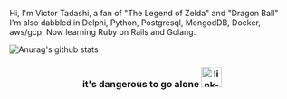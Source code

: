 Hi, I'm Victor Tadashi, a fan of "The Legend of Zelda" and "Dragon Ball"
<br />
I'm also dabbled in Delphi, Python, Postgresql, MongodDB, Docker, aws/gcp. Now learning Ruby on Rails and Golang.

![Anurag's github stats](https://github-readme-stats.vercel.app/api?username=charoleizer&bg_color=45,E76549,8F4E92&title_color=FFFFFF&text_color=FFFFFF&icon_color=FFFFFF&show_icons=true&hide_border=true)

<h3 align="center"> it's dangerous to go alone 
<a href="#"><img alt="link-8bit" height="36" src="https://66.media.tumblr.com/8442213ef8d56da098d7965ccf91093f/tumblr_mlf1u94sIO1rfjowdo1_500.gif"/></a>
</h3>
<!-- <a href="#"><img alt="mona" height="36" src="https://github.githubassets.com/images/mona-loading-dimmed.gif"/></a> -->
